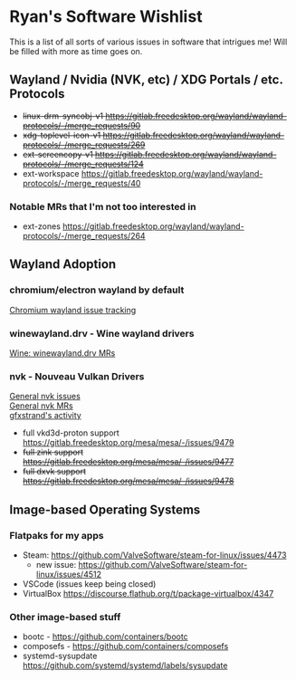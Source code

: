 # Ryan's Software Wishlist

This is a list of all sorts of various issues in software that intrigues me! Will be filled with more as time goes on.

## Wayland / Nvidia (NVK, etc) / XDG Portals / etc. Protocols

- ~~linux-drm-syncobj-v1 <https://gitlab.freedesktop.org/wayland/wayland-protocols/-/merge_requests/90>~~
- ~~xdg-toplevel-icon-v1 <https://gitlab.freedesktop.org/wayland/wayland-protocols/-/merge_requests/269>~~
- ~~ext-screencopy-v1 <https://gitlab.freedesktop.org/wayland/wayland-protocols/-/merge_requests/124>~~
- ext-workspace <https://gitlab.freedesktop.org/wayland/wayland-protocols/-/merge_requests/40>

### Notable MRs that I'm not too interested in

- ext-zones <https://gitlab.freedesktop.org/wayland/wayland-protocols/-/merge_requests/264>

## Wayland Adoption

### chromium/electron wayland by default
[Chromium wayland issue tracking](https://issues.chromium.org/issues?q=componentid:1456988%20status:(open%20%7C%20new%20%7C%20assigned%20%7C%20accepted))

### winewayland.drv - Wine wayland drivers
[Wine: winewayland.drv MRs](https://gitlab.winehq.org/wine/wine/-/merge_requests?scope=all&search=winewayland&sort=updated_desc&state=opened)

### nvk - Nouveau Vulkan Drivers

[General nvk issues](https://gitlab.freedesktop.org/mesa/mesa/-/issues/?label_name%5B%5D=NVK)  
[General nvk MRs](https://gitlab.freedesktop.org/mesa/mesa/-/merge_requests?label_name%5B%5D=NVK)  
[gfxstrand's activity](https://gitlab.freedesktop.org/gfxstrand)

- full vkd3d-proton support <https://gitlab.freedesktop.org/mesa/mesa/-/issues/9479>
- ~~full zink support <https://gitlab.freedesktop.org/mesa/mesa/-/issues/9477>~~
- ~~full dxvk support <https://gitlab.freedesktop.org/mesa/mesa/-/issues/9478>~~

## Image-based Operating Systems

### Flatpaks for my apps

- Steam: <https://github.com/ValveSoftware/steam-for-linux/issues/4473>
  - new issue: <https://github.com/ValveSoftware/steam-for-linux/issues/4512>
- VSCode (issues keep being closed)
- VirtualBox <https://discourse.flathub.org/t/package-virtualbox/4347>

### Other image-based stuff

- bootc - <https://github.com/containers/bootc>
- composefs - <https://github.com/containers/composefs>
- systemd-sysupdate <https://github.com/systemd/systemd/labels/sysupdate>

